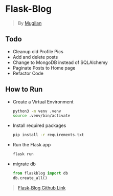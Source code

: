 # Flask-Blog

> By [Mugilan](https://github.com/Mugilan-Codes)

## Todo

- Cleanup old Profile Pics
- Add and delete posts
- Change to MongoDB instead of SQLAlchemy
- Paginate Posts to Home page
- Refactor Code

## How to Run

- Create a Virtual Environment
  
  ```bash
  python3 -m venv .venv
  source .venv/bin/activate
  ```

- Install required packages

  ```bash
  pip install -r requirements.txt
  ```

- Run the Flask app

  ```bash
  flask run
  ```
  
- migrate db

  ```py
  from flaskblog import db
  db.create_all()
  ```

> [Flask-Blog Github Link](https://github.com/Mugilan-Codes/flask-blog)
